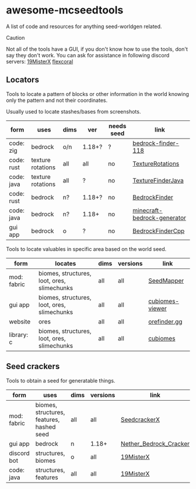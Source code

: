 # awesome-mcseedtools

A list of code and resources for anything seed-worldgen related.

> [!CAUTION]
> Not all of the tools have a GUI, if you don't know how to use the tools, don't say they don't work.
> You can ask for assistance in following discord servers: [19MisterX](https://discord.gg/ANW8hu2S5D) [flexcoral](https://discord.gg/DFsMKWJJPN)

## Locators

Tools to locate a pattern of blocks or other information in the world knowing only the pattern and not their coordinates.

Usually used to locate stashes/bases from screenshots.

| form       | uses              | dims | ver    | needs seed | link                                                                                         |
| ---------- | ----------------- | ---- | ------ | ---------- | -------------------------------------------------------------------------------------------- |
| code: zig  | bedrock           | o/n  | 1.18+? | ?          | [bedrock-finder-118](https://github.com/silversquirl/bedrock-finder-118)                     |
| code: rust | texture rotations | all  | all    | no         | [TextureRotations](https://github.com/19MisterX98/TextureRotations)                          |
| code: java | texture rotations | all  | ?      | no         | [TextureFinderJava](https://github.com/coolmann24/TextureFinderJava)                         |
| code: rust | bedrock           | n?   | 1.18+? | no         | [BedrockFinder](https://github.com/JorianWoltjer/BedrockFinder)                              |
| code: java | bedrock           | n?   | 1.18+  | no         | [minecraft-bedrock-generator](https://github.com/Developer-Mike/minecraft-bedrock-generator) |
| gui app    | bedrock           | o    | ?      | no         | [BedrockFinderCpp](https://github.com/coolmann24/BedrockFinderCpp)                           |

Tools to locate valuables in specific area based on the world seed.

| form        | locates                                     | dims | versions | link                                                           |
| ----------- | ------------------------------------------- | ---- | -------- | -------------------------------------------------------------- |
| mod: fabric | biomes, structures, loot, ores, slimechunks | all  | all      | [SeedMapper](https://github.com/xpple/SeedMapper)              |
| gui app     | biomes, structures, loot, ores, slimechunks | all  | all      | [cubiomes-viewer](https://github.com/Cubitect/cubiomes-viewer) |
| website     | ores                                        | all  | all      | [orefinder.gg](https://www.orefinder.gg/)                      |
| library: c  | biomes, structures, loot, ores, slimechunks | all  | all      | [cubiomes](https://github.com/xpple/cubiomes)                  |

## Seed crackers

Tools to obtain a seed for generatable things.

| form        | uses                                      | dims | versions | link                                                                            |
| ----------- | ----------------------------------------- | ---- | -------- | ------------------------------------------------------------------------------- |
| mod: fabric | biomes, structures, features, hashed seed | all  | all      | [SeedcrackerX](https://github.com/19MisterX98/SeedcrackerX)                     |
| gui app     | bedrock                                   | n    | 1.18+    | [Nether_Bedrock_Cracker](https://github.com/19MisterX98/Nether_Bedrock_Cracker) |
| discord bot | structures, biomes                        | o    | all      | [19MisterX](https://discord.gg/ANW8hu2S5D)                                      |
| code: java  | structures, features                      | all  | all      | [19MisterX](https://github.com/hube12/lifting)                                  |
